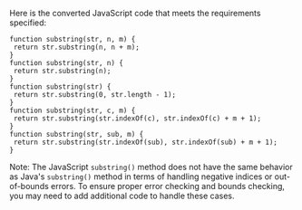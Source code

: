 Here is the converted JavaScript code that meets the requirements specified:
```
function substring(str, n, m) {
 return str.substring(n, n + m);
}
function substring(str, n) {
 return str.substring(n);
}
function substring(str) {
 return str.substring(0, str.length - 1);
}
function substring(str, c, m) {
 return str.substring(str.indexOf(c), str.indexOf(c) + m + 1);
}
function substring(str, sub, m) {
 return str.substring(str.indexOf(sub), str.indexOf(sub) + m + 1);
}
```
Note: The JavaScript `substring()` method does not have the same behavior as Java's `substring()` method in terms of handling negative indices or out-of-bounds errors. To ensure proper error checking and bounds checking, you may need to add additional code to handle these cases.

